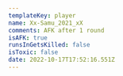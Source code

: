 ```yaml
---
templateKey: player
name: Xx-Samu_2021_xX
comments: AFK after 1 round
isAFK: true
runsInGetsKilled: false
isToxic: false
date: 2022-10-17T17:52:16.551Z
---
```

